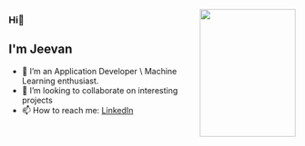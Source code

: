 <img src="https://i.pinimg.com/originals/4a/7c/82/4a7c82f1225811fee292489f489c3770.gif" width=168 height=225 align="right"></img>

### Hi👋
## I'm Jeevan

- 🌱 I’m an Application Developer \ Machine Learning enthusiast.
- 👯 I’m looking to collaborate on interesting projects
- 📫 How to reach me: [LinkedIn](https://www.linkedin.com/in/jeevan-kumar-0b951b252/)

<!--
**sreenath-kp/sreenath-kp** is a ✨ _special_ ✨ repository because its `README.md` (this file) appears on your GitHub profile.

Here are some ideas to get you started:

- 🔭 I’m currently working on ...
- 🌱 I’m currently learning ...
- 👯 I’m looking to collaborate on ...
- 🤔 I’m looking for help with ...
- 💬 Ask me about ...
- 📫 How to reach me: ...
- 😄 Pronouns: ...
- ⚡ Fun fact: ...
-->
